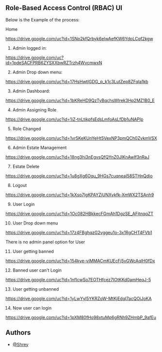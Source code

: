 
## Role-Based Access Control (RBAC) UI

Below is the Example of the process:

Home 

https://drive.google.com/uc?id=1SNo2kfQrbyk6elwAefKW6YdpLCqf2kgw

1. Admin logged in:


https://drive.google.com/uc?id=1pdeSACFPRB6ZYSXXbwRZTrzh4WvcmwxN


2. Admin Drop down menu:


https://drive.google.com/uc?id=17HsHwtIGDG_p_k1c3LutZep8ZFqla1kb

3. Admin Dashboard:


https://drive.google.com/uc?id=1bKReHD9QzTyBqchsWlrek3Hp2MZ1B0_E

4. Admin Assigning Role


https://drive.google.com/uc?id=1iZ-tnLtikpfsEdsLmfoAsLfDb1uNAPIp

5. Role Changed



https://drive.google.com/uc?id=1vr5KeKUnYeHt5VexNP3pmQCh0ZvkmVSX

6. Admin Estate Management 



https://drive.google.com/uc?id=18ng3hi3nEgvsQfQYnZ0JlKnAwIf3nRaJ

7. Estate Delete


https://drive.google.com/uc?id=1u8gXg6Oqu_9HGs7cuqneaI58STHnQdio

8. Logout

https://drive.google.com/uc?id=1kXso7lgKPAYZjUNXykfk-XmWX2TSAnh9

9. User Login


https://drive.google.com/uc?id=1Oc082HBkkecFGmAh1DgzSE_AFjtnqqZT

10. User Drop down menu


https://drive.google.com/uc?id=17z4FBghqzG2vggeu1o-3x1RgCHT4FVb1

There is no admin panel option for User


11. User getting banned

https://drive.google.com/uc?id=154kye-viMMACmKUEcFj5vGWcAqlH0fDx

12. Banned user can't Login


https://drive.google.com/uc?id=1nfIcwSo7EOTHfcez7IOtKKd0amHeqJ-5

13. User getting unbanned


https://drive.google.com/uc?id=1yLwYyl5YKRZoW-MtKjEdqI7acQOjJoKA

14. Now user can login


https://drive.google.com/uc?id=1pXM80fHo98xtuMp6gRNh9ZHmbP_9afEu




## Authors

- [@Shrey](https://www.github.com/shrey0303)

